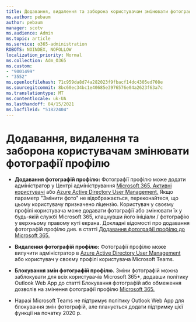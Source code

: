 ```yaml
---
title: Додавання, видалення та заборона користувачам змінювати фотографії профілю
ms.author: pebaum
author: pebaum
manager: scotv
ms.audience: Admin
ms.topic: article
ms.service: o365-administration
ROBOTS: NOINDEX, NOFOLLOW
localization_priority: Normal
ms.collection: Adm_O365
ms.custom:
- "9001499"
- "3552"
ms.openlocfilehash: 71c959da8d74a282023f9fbacf14dc4305ed708e
ms.sourcegitcommit: 8bc60ec34bc1e40685e3976576e04a2623f63a7c
ms.translationtype: MT
ms.contentlocale: uk-UA
ms.lasthandoff: 04/15/2021
ms.locfileid: "51822404"
---
```

# <a name="add-remove-or-prevent-users-from-changing-profile-photos"></a>Додавання, видалення та заборона користувачам змінювати фотографії профілю

- **Додавання фотографій профілю:** Фотографії профілю може додати адміністратор у Центрі адміністрування [Microsoft 365, Активні користувачі](https://admin.microsoft.com/Adminportal/Home?source=applauncher#/users) або [Azure Active Directory User Management.](https://portal.azure.com/#blade/Microsoft_AAD_IAM/UsersManagementMenuBlade/AllUsers)  Якщо параметр "Змінити фото" не відображається, переконайтеся, що цьому користувачу призначено ліцензію. Користувач у своєму профілі користувача може додавати фотографії або змінювати їх у будь-якій службі Microsoft 365, клацнувши його ініціали / фотографію у верхньому правому куті екрана. Докладні відомості про додавання фотографій профілю див. в статті [Додавання фотографії профілю до Microsoft 365.](https://support.office.com/article/add-your-profile-photo-to-office-365-2eaf93fd-b3f1-43b9-9cdc-bdcd548435b7)

- **Видалення фотографій профілю:** Фотографії профілю може вилучити адміністратор в [Azure Active Directory User Management](https://portal.azure.com/#blade/Microsoft_AAD_IAM/UsersManagementMenuBlade/AllUsers) або користувач у своєму профілі користувача Microsoft Teams.

- **Блокування змін фотографій профілю.** Зміни фотографій можна заблокувати для всіх користувачів Microsoft 365*, додавши політику Outlook Web App до статті Блокування фотографій або обмеження дозволів на змінення фотографії профілю [Microsoft 365.](https://answers.microsoft.com/msoffice/forum/msoffice_o365admin-mso_dep365-mso_o365b/locking-photos-or-restricting-permissions-to/1d19ae4f-de5d-4c3d-a0ad-4b8b8ac32e3d)

* Наразі Microsoft Teams не підтримує політику Outlook Web App для блокування змін фотографій, але планується додати підтримку цієї функції на початку 2020 р.
